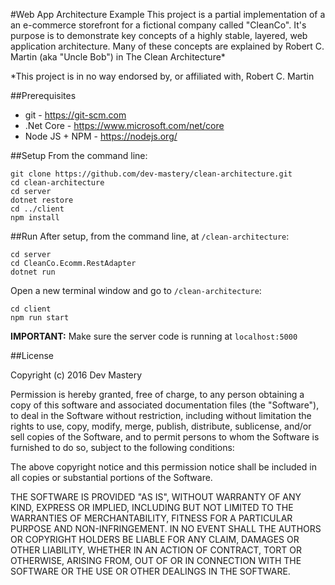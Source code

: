 #Web App Architecture Example
This project is a partial implementation of a an e-commerce storefront for a fictional company called "CleanCo". It's purpose is to demonstrate key concepts of a highly stable, layered, web application architecture.
Many of these concepts are explained by Robert C. Martin (aka "Uncle Bob") in The Clean Architecture*

*This project is in no way endorsed by, or affiliated with, Robert C. Martin

##Prerequisites
* git - https://git-scm.com
* .Net Core - https://www.microsoft.com/net/core
* Node JS + NPM - https://nodejs.org/

##Setup
From the command line:

    git clone https://github.com/dev-mastery/clean-architecture.git
    cd clean-architecture
    cd server
    dotnet restore
    cd ../client
    npm install

##Run
After setup, from the command line, at `/clean-architecture`:

    cd server
    cd CleanCo.Ecomm.RestAdapter
    dotnet run

Open a new terminal window and go to `/clean-architecture`:

    cd client
    npm run start

**IMPORTANT:** Make sure the server code is running at `localhost:5000`

##License

Copyright (c) 2016 Dev Mastery

Permission is hereby granted, free of charge, to any person obtaining a copy of this software and associated documentation files (the "Software"), to deal in the Software without restriction, including without limitation the rights to use, copy, modify, merge, publish, distribute, sublicense, and/or sell copies of the Software, and to permit persons to whom the Software is furnished to do so, subject to the following conditions:

The above copyright notice and this permission notice shall be included in all copies or substantial portions of the Software.

THE SOFTWARE IS PROVIDED "AS IS", WITHOUT WARRANTY OF ANY KIND, EXPRESS OR IMPLIED, INCLUDING BUT NOT LIMITED TO THE WARRANTIES OF MERCHANTABILITY, FITNESS FOR A PARTICULAR PURPOSE AND NON-INFRINGEMENT. IN NO EVENT SHALL THE AUTHORS OR COPYRIGHT HOLDERS BE LIABLE FOR ANY CLAIM, DAMAGES OR OTHER LIABILITY, WHETHER IN AN ACTION OF CONTRACT, TORT OR OTHERWISE, ARISING FROM, OUT OF OR IN CONNECTION WITH THE SOFTWARE OR THE USE OR OTHER DEALINGS IN THE SOFTWARE.
